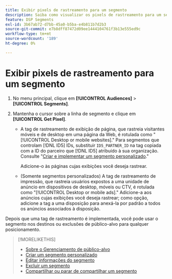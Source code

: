 ```yaml
---
title: Exibir pixels de rastreamento para um segmento
description: Saiba como visualizar os pixels de rastreamento para um segmento de recusa de venda personalizado ou CCPA.
feature: DSP Segments
exl-id: 3b67ab72-d7bb-45a0-b5ba-e4b811b7d2b3
source-git-commit: e7b8dff87472d09ee1444104761f3b13e555ed9c
workflow-type: tm+mt
source-wordcount: '189'
ht-degree: 0%

---
```


# Exibir pixels de rastreamento para um segmento

1. No menu principal, clique em **[!UICONTROL Audiences]** > **[!UICONTROL Segments]**.

1. Mantenha o cursor sobre a linha de segmento e clique em **[!UICONTROL Get Pixel]**.

   * A tag de rastreamento de exibição de página, que rastreia visitantes móveis e de desktop em uma página da Web, é rotulada como &quot;[!UICONTROL Desktop or mobile websites].&quot; Para segmentos que controlam [!DNL ID5] IDs, substituir `ID5_PARTNER_ID` na tag copiada com a ID do parceiro que [!DNL ID5] atribuído à sua organização. Consulte &quot;[Criar e implementar um segmento personalizado](/help/dsp/audiences/custom-segment-create.md).&quot;

     Adicione-o às páginas cujas exibições você deseja rastrear.

   * (Somente segmentos personalizados) A tag de rastreamento de impressão, que rastreia usuários expostos a uma unidade de anúncio em dispositivos de desktop, móveis ou CTV, é rotulada como &quot;[!UICONTROL Desktop or mobile ads].&quot; Adicione-a aos anúncios cujas exibições você deseja rastrear; como opção, adicione a tag a uma disposição para anexá-la por padrão a todos os anúncios associados à disposição.

Depois que uma tag de rastreamento é implementada, você pode usar o segmento nos destinos ou exclusões de público-alvo para qualquer posicionamento.

>[!MORELIKETHIS]
>
>* [Sobre o Gerenciamento de público-alvo](audience-about.md)
>* [Criar um segmento personalizado](custom-segment-create.md)
>* [Editar informações do segmento](segment-edit.md)
>* [Excluir um segmento](segment-delete.md)
>* [Compartilhar ou parar de compartilhar um segmento](segment-share.md)
